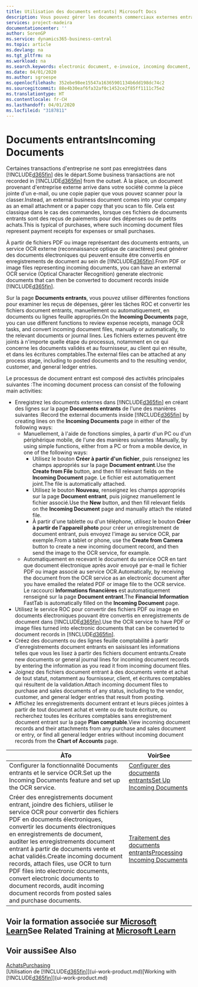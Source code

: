 ```yaml
---
title: Utilisation des documents entrants| Microsoft Docs
description: Vous pouvez gérer les documents commerciaux externes entrants, tels que des reçus de paiement ou des fichiers PDF, gérer des tâches OCR, et convertir des fichiers en documents électroniques et enregistrements.
services: project-madeira
documentationcenter: ''
author: SorenGP
ms.service: dynamics365-business-central
ms.topic: article
ms.devlang: na
ms.tgt_pltfrm: na
ms.workload: na
ms.search.keywords: electronic document, e-invoice, incoming document, OCR, ecommerce, document exchange, import invoice
ms.date: 04/01/2020
ms.author: sgroespe
ms.openlocfilehash: 352ebe98ee15547a16365901134b6dd198dc74c2
ms.sourcegitcommit: 88e4b30eaf6fa32af0c1452ce2f85ff1111c75e2
ms.translationtype: HT
ms.contentlocale: fr-CH
ms.lasthandoff: 04/01/2020
ms.locfileid: "3187811"
---
```

# <a name="incoming-documents"></a><span data-ttu-id="68b6b-103">Documents entrants</span><span class="sxs-lookup"><span data-stu-id="68b6b-103">Incoming Documents</span></span>
<span data-ttu-id="68b6b-104">Certaines transactions d'entreprise ne sont pas enregistrées dans [!INCLUDE[d365fin](includes/d365fin_md.md)] dès le départ.</span><span class="sxs-lookup"><span data-stu-id="68b6b-104">Some business transactions are not recorded in [!INCLUDE[d365fin](includes/d365fin_md.md)] from the outset.</span></span> <span data-ttu-id="68b6b-105">À la place, un document provenant d'entreprise externe arrive dans votre société comme la pièce jointe d'un e-mail, ou une copie papier que vous pouvez scanner pour la classer.</span><span class="sxs-lookup"><span data-stu-id="68b6b-105">Instead, an external business document comes into your company as an email attachment or a paper copy that you scan to file.</span></span> <span data-ttu-id="68b6b-106">Cela est classique dans le cas des commandes, lorsque ces fichiers de documents entrants sont des reçus de paiements pour des dépenses ou de petits achats.</span><span class="sxs-lookup"><span data-stu-id="68b6b-106">This is typical of purchases, where such incoming document files represent payment receipts for expenses or small purchases.</span></span>

<span data-ttu-id="68b6b-107">À partir de fichiers PDF ou image représentant des documents entrants, un service OCR externe (reconnaissance optique de caractères) peut générer des documents électroniques qui peuvent ensuite être convertis en enregistrements de document au sein de [!INCLUDE[d365fin](includes/d365fin_md.md)].</span><span class="sxs-lookup"><span data-stu-id="68b6b-107">From PDF or image files representing incoming documents, you can have an external OCR service (Optical Character Recognition) generate electronic documents that can then be converted to document records inside [!INCLUDE[d365fin](includes/d365fin_md.md)].</span></span>

<span data-ttu-id="68b6b-108">Sur la page **Documents entrants**, vous pouvez utiliser différentes fonctions pour examiner les reçus de dépenses, gérer les tâches ROC et convertir les fichiers document entrants, manuellement ou automatiquement, en documents ou lignes feuille appropriés.</span><span class="sxs-lookup"><span data-stu-id="68b6b-108">On the **Incoming Documents** page, you can use different functions to review expense receipts, manage OCR tasks, and convert incoming document files, manually or automatically, to the relevant documents or journal lines.</span></span> <span data-ttu-id="68b6b-109">Les fichiers externes peuvent être joints à n'importe quelle étape du processus, notamment en ce qui concerne les documents validés et au fournisseur, au client qui en résulte, et dans les écritures comptables.</span><span class="sxs-lookup"><span data-stu-id="68b6b-109">The external files can be attached at any process stage, including to posted documents and to the resulting vendor, customer, and general ledger entries.</span></span>

<span data-ttu-id="68b6b-110">Le processus de document entrant est composé des activités principales suivantes :</span><span class="sxs-lookup"><span data-stu-id="68b6b-110">The incoming document process can consist of the following main activities:</span></span>

* <span data-ttu-id="68b6b-111">Enregistrez les documents externes dans [!INCLUDE[d365fin](includes/d365fin_md.md)] en créant des lignes sur la page **Documents entrants** de l'une des manières suivantes :</span><span class="sxs-lookup"><span data-stu-id="68b6b-111">Record the external documents inside [!INCLUDE[d365fin](includes/d365fin_md.md)] by creating lines on the **Incoming Documents** page in either of the following ways:</span></span>
  * <span data-ttu-id="68b6b-112">Manuellement, à l'aide de fonctions simples, à partir d'un PC ou d'un périphérique mobile, de l'une des manières suivantes :</span><span class="sxs-lookup"><span data-stu-id="68b6b-112">Manually, by using simple functions, either from a PC or from a mobile device, in one of the following ways:</span></span>
    * <span data-ttu-id="68b6b-113">Utilisez le bouton **Créer à partir d'un fichier**, puis renseignez les champs appropriés sur la page **Document entrant**.</span><span class="sxs-lookup"><span data-stu-id="68b6b-113">Use the **Create from File** button, and then fill relevant fields on the **Incoming Document** page.</span></span> <span data-ttu-id="68b6b-114">Le fichier est automatiquement joint.</span><span class="sxs-lookup"><span data-stu-id="68b6b-114">The file is automatically attached.</span></span>  
    * <span data-ttu-id="68b6b-115">Utilisez le bouton **Nouveau**, renseignez les champs appropriés sur la page **Document entrant**, puis joignez manuellement le fichier associé.</span><span class="sxs-lookup"><span data-stu-id="68b6b-115">Use the **New** button, and then fill relevant fields on the **Incoming Document** page and manually attach the related file.</span></span>
    * <span data-ttu-id="68b6b-116">À partir d'une tablette ou d'un téléphone, utilisez le bouton **Créer à partir de l'appareil photo** pour créer un enregistrement de document entrant, puis envoyez l'image au service OCR, par exemple.</span><span class="sxs-lookup"><span data-stu-id="68b6b-116">From a tablet or phone, use the **Create from Camera** button to create a new incoming document record, and then send the image to the OCR service, for example.</span></span>
  * <span data-ttu-id="68b6b-117">Automatiquement en recevant le document du service OCR en tant que document électronique après avoir envoyé par e-mail le fichier PDF ou image associé au service OCR.</span><span class="sxs-lookup"><span data-stu-id="68b6b-117">Automatically, by receiving the document from the OCR service as an electronic document after you have emailed the related PDF or image file to the OCR service.</span></span> <span data-ttu-id="68b6b-118">Le raccourci **Informations financières** est automatiquement renseigné sur la page **Document entrant**.</span><span class="sxs-lookup"><span data-stu-id="68b6b-118">The **Financial Information** FastTab is automatically filled on the **Incoming Document** page.</span></span>
* <span data-ttu-id="68b6b-119">Utilisez le service ROC pour convertir des fichiers PDF ou image en documents électroniques pouvant être convertis en enregistrements de document dans [!INCLUDE[d365fin](includes/d365fin_md.md)].</span><span class="sxs-lookup"><span data-stu-id="68b6b-119">Use the OCR service to have PDF or image files turned into electronic documents that can be converted to document records in [!INCLUDE[d365fin](includes/d365fin_md.md)].</span></span>
* <span data-ttu-id="68b6b-120">Créez des documents ou des lignes feuille comptabilité à partir d'enregistrements document entrants en saisissant les informations telles que vous les lisez à partir des fichiers document entrants.</span><span class="sxs-lookup"><span data-stu-id="68b6b-120">Create new documents or general journal lines for incoming document records by entering the information as you read it from incoming document files.</span></span>
* <span data-ttu-id="68b6b-121">Joignez des fichiers document entrant à des documents vente et achat de tout statut, notamment au fournisseur, client, et écritures comptables qui résultent de la validation.</span><span class="sxs-lookup"><span data-stu-id="68b6b-121">Attach incoming document files to purchase and sales documents of any status, including to the vendor, customer, and general ledger entries that result from posting.</span></span>
* <span data-ttu-id="68b6b-122">Affichez les enregistrements document entrant et leurs pièces jointes à partir de tout document achat et vente ou de toute écriture, ou recherchez toutes les écritures comptables sans enregistrement document entrant sur la page **Plan comptable**.</span><span class="sxs-lookup"><span data-stu-id="68b6b-122">View incoming document records and their attachments from any purchase and sales document or entry, or find all general ledger entries without incoming document records from the **Chart of Accounts** page.</span></span>

| <span data-ttu-id="68b6b-123">À</span><span class="sxs-lookup"><span data-stu-id="68b6b-123">To</span></span> | <span data-ttu-id="68b6b-124">Voir</span><span class="sxs-lookup"><span data-stu-id="68b6b-124">See</span></span> |
| --- | --- |
| <span data-ttu-id="68b6b-125">Configurer la fonctionnalité Documents entrants et le service OCR.</span><span class="sxs-lookup"><span data-stu-id="68b6b-125">Set up the Incoming Documents feature and set up the OCR service.</span></span> |[<span data-ttu-id="68b6b-126">Configurer des documents entrants</span><span class="sxs-lookup"><span data-stu-id="68b6b-126">Set Up Incoming Documents</span></span>](across-how-setup-income-documents.md) |
| <span data-ttu-id="68b6b-127">Créer des enregistrements document entrant, joindre des fichiers, utiliser le service OCR pour convertir des fichiers PDF en documents électroniques, convertir les documents électroniques en enregistrements de document, auditer les enregistrements document entrant à partir de documents vente et achat validés.</span><span class="sxs-lookup"><span data-stu-id="68b6b-127">Create incoming document records, attach files, use OCR to turn PDF files into electronic documents, convert electronic documents to document records, audit incoming document records from posted sales and purchase documents.</span></span> |[<span data-ttu-id="68b6b-128">Traitement des documents entrants</span><span class="sxs-lookup"><span data-stu-id="68b6b-128">Processing Incoming Documents</span></span>](across-process-income-documents.md) |

## <a name="see-related-training-at-microsoft-learn"></a><span data-ttu-id="68b6b-129">Voir la formation associée sur [Microsoft Learn](/learn/modules/incoming-documents-dynamics-365-business-central/index)</span><span class="sxs-lookup"><span data-stu-id="68b6b-129">See Related Training at [Microsoft Learn](/learn/modules/incoming-documents-dynamics-365-business-central/index)</span></span>

## <a name="see-also"></a><span data-ttu-id="68b6b-130">Voir aussi</span><span class="sxs-lookup"><span data-stu-id="68b6b-130">See Also</span></span>
[<span data-ttu-id="68b6b-131">Achats</span><span class="sxs-lookup"><span data-stu-id="68b6b-131">Purchasing</span></span>](purchasing-manage-purchasing.md)  
<span data-ttu-id="68b6b-132">[Utilisation de [!INCLUDE[d365fin](includes/d365fin_md.md)]](ui-work-product.md)</span><span class="sxs-lookup"><span data-stu-id="68b6b-132">[Working with [!INCLUDE[d365fin](includes/d365fin_md.md)]](ui-work-product.md)</span></span>
